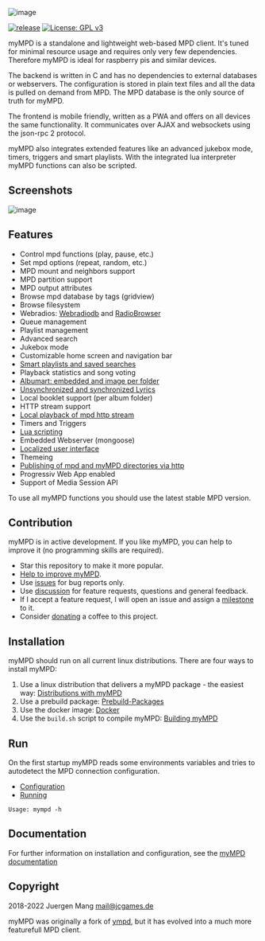![image](https://jcorporation.github.io/assets/mympd-logo-schriftzug.svg)

[![release](https://github.com/jcorporation/myMPD/actions/workflows/build_release.yml/badge.svg)](https://github.com/jcorporation/myMPD/actions/workflows/build_release.yml)
[![License: GPL v3](https://img.shields.io/badge/License-GPLv3-blue.svg)](https://www.gnu.org/licenses/gpl-3.0)

myMPD is a standalone and lightweight web-based MPD client. It's tuned for minimal resource usage and requires only very few dependencies. Therefore myMPD is ideal for raspberry pis and similar devices.

The backend is written in C and has no dependencies to external databases or webservers. The configuration is stored in plain text files and all the data is pulled on demand from MPD. The MPD database is the only source of truth for myMPD.

The frontend is mobile friendly, written as a PWA and offers on all devices the same functionality. It communicates over AJAX and websockets using the json-rpc 2 protocol.

myMPD also integrates extended features like an advanced jukebox mode, timers, triggers and smart playlists. With the integrated lua interpreter myMPD functions can also be scripted.

## Screenshots

![image](https://jcorporation.github.io/myMPD/assets/myMDPv9.3.0.gif)

## Features

- Control mpd functions (play, pause, etc.)
- Set mpd options (repeat, random, etc.)
- MPD mount and neighbors support
- MPD partition support
- MPD output attributes
- Browse mpd database by tags (gridview)
- Browse filesystem
- Webradios: [Webradiodb](https://jcorporation.github.io/webradiodb/) and [RadioBrowser](https://www.radio-browser.info/)
- Queue management
- Playlist management
- Advanced search
- Jukebox mode
- Customizable home screen and navigation bar
- [Smart playlists and saved searches](https://jcorporation.github.io/myMPD/references/smart-playlists)
- Playback statistics and song voting
- [Albumart: embedded and image per folder](https://jcorporation.github.io/myMPD/references/pictures)
- [Unsynchronized and synchronized Lyrics](https://jcorporation.github.io/myMPD/references/tags)
- Local booklet support (per album folder)
- HTTP stream support
- [Local playback of mpd http stream](https://jcorporation.github.io/myMPD/references/local-playback)
- Timers and Triggers
- [Lua scripting](https://jcorporation.github.io/myMPD/scripting/)
- Embedded Webserver (mongoose)
- [Localized user interface](https://jcorporation.github.io/myMPD/references/translating)
- Themeing
- [Publishing of mpd and myMPD directories via http](https://jcorporation.github.io/myMPD/references/published-directories)
- Progressiv Web App enabled
- Support of Media Session API

To use all myMPD functions you should use the latest stable MPD version.

## Contribution

myMPD is in active development. If you like myMPD, you can help to improve it (no programming skills are required).

- Star this repository to make it more popular.
- [Help to improve myMPD](https://github.com/jcorporation/myMPD/issues/167).
- Use [issues](https://github.com/jcorporation/myMPD/issues) for bug reports only.
- Use [discussion](https://github.com/jcorporation/myMPD/discussions) for feature requests, questions and general feedback.
- If I accept a feature request, I will open an issue and assign a [milestone](https://github.com/jcorporation/myMPD/milestones) to it.
- Consider [donating](https://jcorporation.github.io/donate) a coffee to this project.

## Installation

myMPD should run on all current linux distributions. There are four ways to install myMPD:

1. Use a linux distribution that delivers a myMPD package - the easiest way: [Distributions with myMPD](https://jcorporation.github.io/myMPD/installation/distributions)
2. Use a prebuild package: [Prebuild-Packages](https://jcorporation.github.io/myMPD/installation/prebuild-packages)
3. Use the docker image: [Docker](https://jcorporation.github.io/myMPD/installation/docker)
4. Use the ``build.sh`` script to compile myMPD: [Building myMPD](https://jcorporation.github.io/myMPD/installation/compiling)

## Run

On the first startup myMPD reads some environments variables and tries to autodetect the MPD connection configuration.

- [Configuration](https://jcorporation.github.io/myMPD/configuration/)
- [Running](https://jcorporation.github.io/myMPD/running)

``
Usage: mympd -h
``

## Documentation

For further information on installation and configuration, see the [myMPD documentation](https://jcorporation.github.io/myMPD/)

## Copyright

2018-2022 Juergen Mang <mail@jcgames.de>

myMPD was originally a fork of [ympd](https://github.com/notandy/ympd), but it has evolved into a much more featurefull MPD client.
